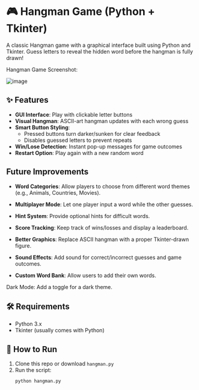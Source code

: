 # 🎮 Hangman Game (Python + Tkinter)

A classic Hangman game with a graphical interface built using Python and Tkinter. Guess letters to reveal the hidden word before the hangman is fully drawn!

Hangman Game Screenshot:


![image](https://github.com/user-attachments/assets/7af10015-9988-45ee-9707-023616aac3ea)

## ✨ Features
- **GUI Interface**: Play with clickable letter buttons
- **Visual Hangman**: ASCII-art hangman updates with each wrong guess
- **Smart Button Styling**: 
  - Pressed buttons turn darker/sunken for clear feedback
  - Disables guessed letters to prevent repeats
- **Win/Lose Detection**: Instant pop-up messages for game outcomes
- **Restart Option**: Play again with a new random word

## Future Improvements
- **Word Categories**: Allow players to choose from different word themes (e.g., Animals, Countries, Movies).

- **Multiplayer Mode**: Let one player input a word while the other guesses.

- **Hint System**: Provide optional hints for difficult words.

- **Score Tracking**: Keep track of wins/losses and display a leaderboard.

- **Better Graphics**: Replace ASCII hangman with a proper Tkinter-drawn figure.

- **Sound Effects**: Add sound for correct/incorrect guesses and game outcomes.

- **Custom Word Bank**: Allow users to add their own words.

Dark Mode: Add a toggle for a dark theme.
## 🛠️ Requirements
- Python 3.x
- Tkinter (usually comes with Python)

## 🚀 How to Run
1. Clone this repo or download `hangman.py`
2. Run the script:
   ```bash
   python hangman.py
